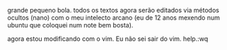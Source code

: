 grande pequeno bola.
todos os textos agora serão editados via métodos ocultos (nano) com o meu intelecto arcano (eu de 12 anos mexendo num ubuntu que coloquei num note bem bosta).

agora estou modificando com o vim. Eu não sei sair do vim. help.:wq

